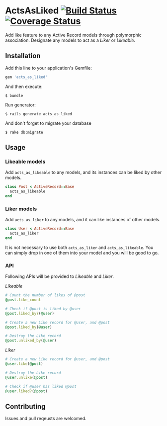# ActsAsLiked [![Build Status](https://travis-ci.org/sungwoncho/acts_as_liked.svg?branch=master)](https://travis-ci.org/sungwoncho/acts_as_liked) [![Coverage Status](https://coveralls.io/repos/sungwoncho/acts_as_liked/badge.png?branch=master)](https://coveralls.io/r/sungwoncho/acts_as_liked?branch=master)

Add like feature to any Active Record models through polymorphic association. Designate any models to act as a *Liker* or *Likeable*.

## Installation

Add this line to your application's Gemfile:

```ruby
gem 'acts_as_liked'
```

And then execute:

    $ bundle

Run generator:

    $ rails generate acts_as_liked

And don't forget to migrate your database

    $ rake db:migrate

## Usage

### Likeable models

Add `acts_as_likeable` to any models, and its instances can be liked by other models.

```ruby
class Post < ActiveRecord::Base
  acts_as_likeable
end
```

### Liker models

Add `acts_as_liker` to any models, and it can like instances of other models.

```ruby
class User < ActiveRecord::Base
  acts_as_liker
end
```

It is not necessary to use both `acts_as_liker` and `acts_as_likeable`. You can simply drop in one of them into your model and you will be good to go.

### API

Following APIs will be provided to *Likeable* and *Liker*.

*Likeable*

```ruby
# Count the number of likes of @post
@post.like_count

# Check if @post is liked by @user
@post.liked_by?(@user)

# Create a new Like record for @user, and @post
@post.liked_by(@user)

# Destroy the Like record
@post.unliked_by(@user)
```

*Liker*

```ruby
# Create a new Like record for @user, and @post
@user.like(@post)

# Destroy the Like record
@user.unlike(@post)

# Check if @user has liked @post
@user.liked?(@post)
```

## Contributing

Issues and pull reqeusts are welcomed.